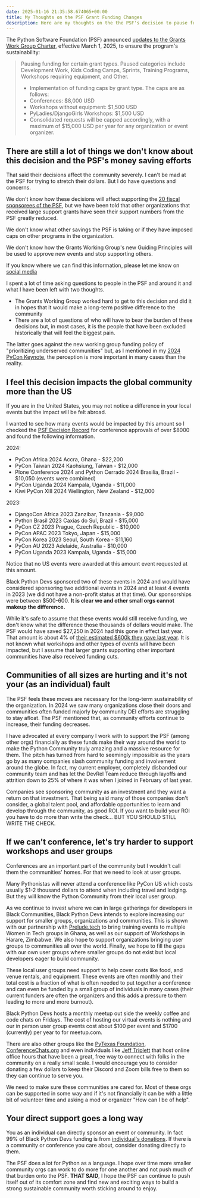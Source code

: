 ```yaml
---
date: 2025-01-16 21:35:58.674065+00:00
title: My Thoughts on the PSF Grant Funding Changes
description: Here are my thoughts on the the PSF's decision to pause funding some events and cap others.
---
```


The Python Software Foundation (PSF) announced [updates to the Grants Work Group Charter](https://pyfound.blogspot.com/2024/12/psf-grants-program-charter-updates-tldr.html), effective March 1, 2025, to ensure the program's sustainability:

> Pausing funding for certain grant types. Paused categories include Development Work, Kids Coding Camps, Sprints, Training Programs, Workshops requiring equipment, and Other.
>
> - Implementation of funding caps by grant type. The caps are as follows:
> - Conferences: $8,000 USD
> - Workshops without equipment: $1,500 USD
> - PyLadies/DjangoGirls Workshops: $1,500 USD
> - Consolidated requests will be capped accordingly, with a maximum of $15,000 USD per year for any organization or event organizer.

## There are still a lot of things we don't know about this decision and the PSF's money saving efforts

That said their decisions affect the community severely. I can't be mad at the PSF for trying to stretch their dollars. But I do have questions and concerns.

We don't know how these decisions will affect supporting the [20 fiscal sponsorees of the PSF](https://www.python.org/psf/fiscal-sponsorees/), but we have been told that other organizations that received large support grants have seen their support numbers from the PSF greatly reduced.

We don't know what other savings the PSF is taking or if they have imposed caps on other programs in the organization.

We don't know how the Grants Working Group's new Guiding Principles will be used to approve new events and stop supporting others.

If you know where we can find this information, please let me know on [social media](https://mastodon.social/@kjaymiller)

I spent a lot of time asking questions to people in the PSF and around it and what I have been left with two thoughts.

- The Grants Working Group worked hard to get to this decision and did it in hopes that it would make a long-term positive difference to the community
- There are a lot of questions of who will have to bear the burden of these decisions but, in most cases, it is the people that have been excluded historically that will feel the biggest pain.

The latter goes against the new working group funding policy of "prioritizing underserved communities" but, as I mentioned in my [2024 PyCon Keynote](https://youtu.be/jYZBpoYjxLo?si=qBqOAOvxHPvpbCCt&t=1264), the perception is more important in many cases than the reality.

## I feel this decision impacts the global community more than the US

If you are in the United States, you may not notice a difference in your local events but the impact will be felt abroad.

I wanted to see how many events would be impacted by this amount so I checked the [PSF Decision Record](https://www.python.org/psf/records/board/resolutions/) for conference approvals of over $8000 and found the following information.

2024:

- PyCon Africa 2024 Accra, Ghana - $22,200
- PyCon Taiwan 2024 Kaohsiung, Taiwan - $12,000
- Plone Conference 2024 and Python Cerrado 2024 Brasilia, Brazil - $10,050 (events were combined)
- PyCon Uganda 2024 Kampala, Uganda - $11,000
- Kiwi PyCon XIII 2024 Wellington, New Zealand - $12,000

2023:

- DjangoCon Africa 2023 Zanzibar, Tanzania - $9,000
- Python Brasil 2023 Caxias do Sul, Brazil - $15,000
- PyCon CZ 2023 Prague, Czech Republic - $10,000
- PyCon APAC 2023 Tokyo, Japan - $15,000
- PyCon Korea 2023 Seoul, South Korea - $11,160
- PyCon AU 2023 Adelaide, Australia - $10,000
- PyCon Uganda 2023 Kampala, Uganda - $15,000

Notice that no US events were awarded at this amount event requested at this amount.

Black Python Devs sponsored two of these events in 2024 and would have considered sponsoring two additional events in 2024 and at least 4 events in 2023 (we did not have a non-profit status at that time). Our sponsorships were between $500-600. **It is clear we and other small orgs cannot makeup the difference.**

While it's safe to assume that these events would still receive funding, we don't know what the difference those thousands of dollars would make. The PSF would have saved $27,250 in 2024 had this gone in effect last year. That amount is about 4% of [their estimated $600k they gave last year](<https://pyfound.blogspot.com/2024/12/psf-grants-program-charter-updates-part-1.html>). It is not known what workshops and other types of events will have been impacted, but I assume that larger grants supporting other important communities have also received funding cuts.

## Communities of all sizes are hurting and it's not your (as an individual) fault

The PSF feels these moves are necessary for the long-term sustainability of the organization. In 2024 we saw many organizations close their doors and communities often funded majorly by community DEI efforts are struggling to stay afloat. The PSF mentioned that, as community efforts continue to increase, their funding decreases.

I have advocated at every company I work with to support the PSF (among other orgs) financially as these funds make their way around the world to make the Python Community truly amazing and a massive resource for them. The pitch has turned from hard to seemingly impossible as the years go by as many companies slash community funding and involvement around the globe. In fact, my current employer, completely disbanded our community team and has let the DevRel Team reduce through layoffs and attrition down to 25% of where it was when I joined in February of last year.

Companies see sponsoring community as an investment and they want a return on that investment. That being said many of those companies don't consider, a global talent pool, and affordable opportunities to learn and develop through the community, as good ROI. If you want to build your ROI you have to do more than write the check... BUT YOU SHOULD STILL WRITE THE CHECK.

## If we can't conference, let's try harder to support workshops and user groups

Conferences are an important part of the community but I wouldn't call them the communities' homes. For that we need to look at user groups.

Many Pythonistas will never attend a conference like PyCon US which costs usually $1-2 thousand dollars to attend when including travel and lodging. But they will know the Python Community from their local user group.

As we continue to invest where we can in large gatherings for developers in Black Communities, Black Python Devs intends to explore increasing our support for smaller groups, organizations and communities. This is shown with our partnership with [Prelude.tech](https://prelude.tech/giving_back) to bring training events to multiple Women in Tech groups in Ghana, as well as our support of Workshops in Harare, Zimbabwe. We also hope to support organizations bringing user groups to communities all over the world. Finally, we hope to fill the gaps with our own user groups where smaller groups do not exist but local developers eager to build community.

These local user groups need support to help cover costs like food, and venue rentals, and equipment. These events are often monthly and their total cost is a fraction of what is often needed to put together a conference and can even be funded by a small group of individuals in many cases (their current funders are often the organizers and this adds a pressure to them leading to more and more burnout).

Black Python Devs hosts a monthly meetup out side the weekly coffee and code chats on Fridays. The cost of hosting our virtual events is nothing and our in person user group events cost about $100 per event and $1700 (currently) per year to for meetup.com.

There are also other groups like the [PyTexas Foundation](https://pytexas.org), [ConferenceChats.org](https://conferencechats.org) and even individuals like [Jeff Triplett](https://mastodon.social/@webology) that host online office hours that have been a great, free way to connect with folks in the community on a really small scale. I would encourage you to consider donating a few dollars to keep their Discord and Zoom bills free to them so they can continue to serve you.

We need to make sure these communities are cared for. Most of these orgs can be supported in some way and if it's not financially it can be with a little bit of volunteer time and asking a mod or organizer "How can I be of help".

## Your direct support goes a long way

You as an individual can directly sponsor an event or community. In fact 99% of Black Python Devs funding is from [individual's donations](https://blackpythondevs.com/support). If there is a community or conference you care about, consider donating directly to them.

The PSF does a lot for Python as a language. I hope over time more smaller community orgs can work to do more for one another and not push much of that burden onto the PSF. **THAT SAID**, I hope the PSF can continue to push itself out of its comfort zone and find new and exciting ways to build a strong sustainable community worth sticking around to enjoy.
